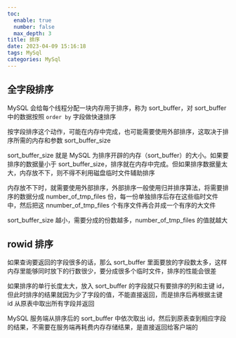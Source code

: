 ```yaml
---
toc:
  enable: true
  number: false
  max_depth: 3
title: 排序
date: 2023-04-09 15:16:18
tags: MySql
categories: MySql
---
```


## 全字段排序

MySQL 会给每个线程分配一块内存用于排序，称为 sort_buffer，对 sort_buffer 中的数据按照 `order by` 字段做快速排序

按字段排序这个动作，可能在内存中完成，也可能需要使用外部排序，这取决于排序所需的内存和参数 sort_buffer_size

sort_buffer_size 就是 MySQL 为排序开辟的内存（sort_buffer）的大小。如果要排序的数据量小于 sort_buffer_size，排序就在内存中完成。但如果排序数据量太大，内存放不下，则不得不利用磁盘临时文件辅助排序

内存放不下时，就需要使用外部排序，外部排序一般使用归并排序算法，将需要排序的数据分成 number_of_tmp_files 份，每一份单独排序后存在这些临时文件中，然后把这 nnumber_of_tmp_files 个有序文件再合并成一个有序的大文件

sort_buffer_size 越小，需要分成的份数越多，number_of_tmp_files 的值就越大

## rowid 排序

如果查询要返回的字段很多的话，那么 sort_buffer 里面要放的字段数太多，这样内存里能够同时放下的行数很少，要分成很多个临时文件，排序的性能会很差

如果排序的单行长度太大，放入 sort_buffer 的字段就只有要排序的列和主键 id，但此时排序的结果就因为少了字段的值，不能直接返回，而是排序后再根据主键 id 从原表中取出所有字段并返回

MySQL 服务端从排序后的 sort_buffer 中依次取出 id，然后到原表查到相应字段的结果，不需要在服务端再耗费内存存储结果，是直接返回给客户端的